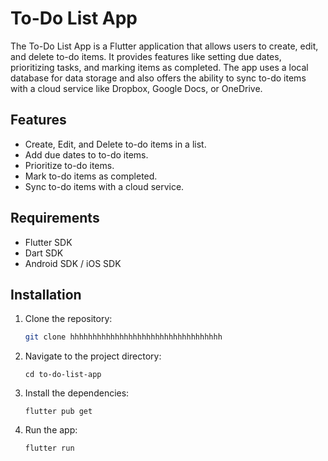 # To-Do List App

The To-Do List App is a Flutter application that allows users to create, edit, and delete to-do items. It provides features like setting due dates, prioritizing tasks, and marking items as completed. The app uses a local database for data storage and also offers the ability to sync to-do items with a cloud service like Dropbox, Google Docs, or OneDrive.

## Features

- Create, Edit, and Delete to-do items in a list.
- Add due dates to to-do items.
- Prioritize to-do items.
- Mark to-do items as completed.
- Sync to-do items with a cloud service.

## Requirements

- Flutter SDK
- Dart SDK
- Android SDK / iOS SDK

## Installation

1. Clone the repository:

   ```bash
   git clone hhhhhhhhhhhhhhhhhhhhhhhhhhhhhhhhhh

2. Navigate to the project directory:

    ```
    cd to-do-list-app
    ```

3. Install the dependencies:
    ```
    flutter pub get
    ```

4. Run the app:
    ```
    flutter run
    ```